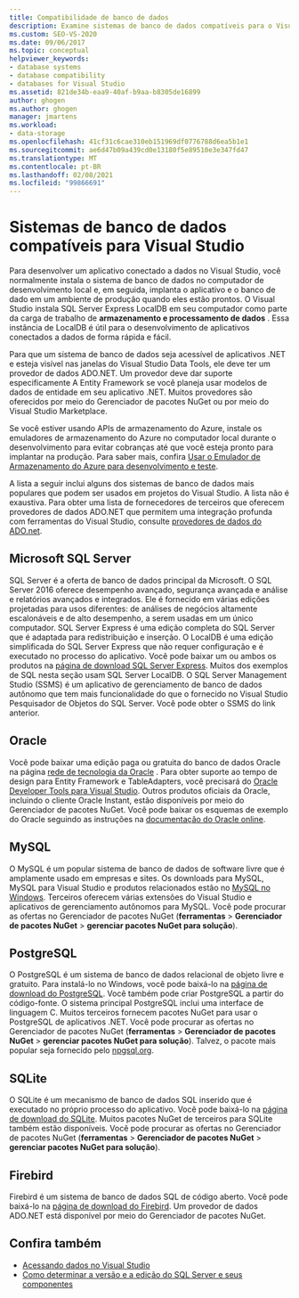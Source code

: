 ```yaml
---
title: Compatibilidade de banco de dados
description: Examine sistemas de banco de dados compatíveis para o Visual Studio, como Microsoft SQL Server, Oracle, MySQL, PostgreSQL, SQLite e Firebird.
ms.custom: SEO-VS-2020
ms.date: 09/06/2017
ms.topic: conceptual
helpviewer_keywords:
- database systems
- database compatibility
- databases for Visual Studio
ms.assetid: 821de34b-eaa9-40af-b9aa-b8305de16899
author: ghogen
ms.author: ghogen
manager: jmartens
ms.workload:
- data-storage
ms.openlocfilehash: 41cf31c6cae310eb151969df0776788d6ea5b1e1
ms.sourcegitcommit: ae6d47b09a439cd0e13180f5e89510e3e347fd47
ms.translationtype: MT
ms.contentlocale: pt-BR
ms.lasthandoff: 02/08/2021
ms.locfileid: "99866691"
---
```

# <a name="compatible-database-systems-for-visual-studio"></a>Sistemas de banco de dados compatíveis para Visual Studio

Para desenvolver um aplicativo conectado a dados no Visual Studio, você normalmente instala o sistema de banco de dados no computador de desenvolvimento local e, em seguida, implanta o aplicativo e o banco de dado em um ambiente de produção quando eles estão prontos. O Visual Studio instala SQL Server Express LocalDB em seu computador como parte da carga de trabalho de **armazenamento e processamento de dados** . Essa instância de LocalDB é útil para o desenvolvimento de aplicativos conectados a dados de forma rápida e fácil.

Para que um sistema de banco de dados seja acessível de aplicativos .NET e esteja visível nas janelas do Visual Studio Data Tools, ele deve ter um provedor de dados ADO.NET. Um provedor deve dar suporte especificamente A Entity Framework se você planeja usar modelos de dados de entidade em seu aplicativo .NET. Muitos provedores são oferecidos por meio do Gerenciador de pacotes NuGet ou por meio do Visual Studio Marketplace.

Se você estiver usando APIs de armazenamento do Azure, instale os emuladores de armazenamento do Azure no computador local durante o desenvolvimento para evitar cobranças até que você esteja pronto para implantar na produção. Para saber mais, confira [Usar o Emulador de Armazenamento do Azure para desenvolvimento e teste](/azure/storage/common/storage-use-emulator).

A lista a seguir inclui alguns dos sistemas de banco de dados mais populares que podem ser usados em projetos do Visual Studio. A lista não é exaustiva. Para obter uma lista de fornecedores de terceiros que oferecem provedores de dados ADO.NET que permitem uma integração profunda com ferramentas do Visual Studio, consulte [provedores de dados do ADO.net](/dotnet/framework/data/adonet/data-providers).

## <a name="microsoft-sql-server"></a>Microsoft SQL Server

SQL Server é a oferta de banco de dados principal da Microsoft. O SQL Server 2016 oferece desempenho avançado, segurança avançada e análise e relatórios avançados e integrados. Ele é fornecido em várias edições projetadas para usos diferentes: de análises de negócios altamente escalonáveis e de alto desempenho, a serem usadas em um único computador. SQL Server Express é uma edição completa do SQL Server que é adaptada para redistribuição e inserção.  O LocalDB é uma edição simplificada do SQL Server Express que não requer configuração e é executado no processo do aplicativo. Você pode baixar um ou ambos os produtos na [página de download SQL Server Express](https://www.microsoft.com/sql-server/sql-server-editions-express). Muitos dos exemplos de SQL nesta seção usam SQL Server LocalDB. O SQL Server Management Studio (SSMS) é um aplicativo de gerenciamento de banco de dados autônomo que tem mais funcionalidade do que o fornecido no Visual Studio Pesquisador de Objetos do SQL Server. Você pode obter o SSMS do link anterior.

## <a name="oracle"></a>Oracle

Você pode baixar uma edição paga ou gratuita do banco de dados Oracle na página [rede de tecnologia da Oracle](https://www.oracle.com/database/technologies/oracle-database-software-downloads.html) . Para obter suporte ao tempo de design para Entity Framework e TableAdapters, você precisará do [Oracle Developer Tools para Visual Studio](https://www.oracle.com/database/technologies/developer-tools/visual-studio/). Outros produtos oficiais da Oracle, incluindo o cliente Oracle Instant, estão disponíveis por meio do Gerenciador de pacotes NuGet. Você pode baixar os esquemas de exemplo do Oracle seguindo as instruções na [documentação do Oracle online](https://docs.oracle.com/cd/E11882_01/server.112/e10831/toc.htm).

## <a name="mysql"></a>MySQL

O MySQL é um popular sistema de banco de dados de software livre que é amplamente usado em empresas e sites. Os downloads para MySQL, MySQL para Visual Studio e produtos relacionados estão no [MySQL no Windows](https://www.mysql.com/why-mysql/windows/). Terceiros oferecem várias extensões do Visual Studio e aplicativos de gerenciamento autônomos para MySQL. Você pode procurar as ofertas no Gerenciador de pacotes NuGet (**ferramentas**  >  **Gerenciador de pacotes NuGet**  >  **gerenciar pacotes NuGet para solução**).

## <a name="postgresql"></a>PostgreSQL

O PostgreSQL é um sistema de banco de dados relacional de objeto livre e gratuito. Para instalá-lo no Windows, você pode baixá-lo na [página de download do PostgreSQL](https://www.postgresql.org/download/windows/). Você também pode criar PostgreSQL a partir do código-fonte. O sistema principal PostgreSQL inclui uma interface de linguagem C. Muitos terceiros fornecem pacotes NuGet para usar o PostgreSQL de aplicativos .NET. Você pode procurar as ofertas no Gerenciador de pacotes NuGet (**ferramentas**  >  **Gerenciador de pacotes NuGet**  >  **gerenciar pacotes NuGet para solução**). Talvez, o pacote mais popular seja fornecido pelo [npgsql.org](http://www.npgsql.org).

## <a name="sqlite"></a>SQLite

O SQLite é um mecanismo de banco de dados SQL inserido que é executado no próprio processo do aplicativo. Você pode baixá-lo na [página de download do SQLite](https://www.sqlite.org/download.html). Muitos pacotes NuGet de terceiros para SQLite também estão disponíveis. Você pode procurar as ofertas no Gerenciador de pacotes NuGet (**ferramentas**  >  **Gerenciador de pacotes NuGet**  >  **gerenciar pacotes NuGet para solução**).

## <a name="firebird"></a>Firebird

Firebird é um sistema de banco de dados SQL de código aberto. Você pode baixá-lo na [página de download do Firebird](http://firebirdsql.org/en/downloads/). Um provedor de dados ADO.NET está disponível por meio do Gerenciador de pacotes NuGet.

## <a name="see-also"></a>Confira também

- [Acessando dados no Visual Studio](../data-tools/accessing-data-in-visual-studio.md)
- [Como determinar a versão e a edição do SQL Server e seus componentes](https://support.microsoft.com/help/321185/how-to-determine-the-version-edition-and-update-level-of-sql-server-an)

